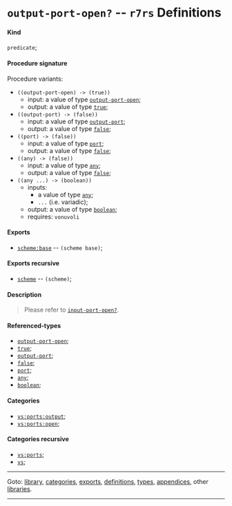 

<a id='definition__r7rs__output-port-open_3f'></a>

# `output-port-open?` -- `r7rs` Definitions


<a id='definition__r7rs__output-port-open_3f__kind'></a>

#### Kind

`predicate`;


<a id='definition__r7rs__output-port-open_3f__procedure-signature'></a>

#### Procedure signature

Procedure variants:
 * `((output-port-open) -> (true))`
   * input: a value of type [`output-port-open`](../../r7rs/types/output-port-open.md#type__r7rs__output-port-open);
   * output: a value of type [`true`](../../r7rs/types/true.md#type__r7rs__true);
 * `((output-port) -> (false))`
   * input: a value of type [`output-port`](../../r7rs/types/output-port.md#type__r7rs__output-port);
   * output: a value of type [`false`](../../r7rs/types/false.md#type__r7rs__false);
 * `((port) -> (false))`
   * input: a value of type [`port`](../../r7rs/types/port.md#type__r7rs__port);
   * output: a value of type [`false`](../../r7rs/types/false.md#type__r7rs__false);
 * `((any) -> (false))`
   * input: a value of type [`any`](../../r7rs/types/any.md#type__r7rs__any);
   * output: a value of type [`false`](../../r7rs/types/false.md#type__r7rs__false);
 * `((any ...) -> (boolean))`
   * inputs:
     * a value of type [`any`](../../r7rs/types/any.md#type__r7rs__any);
     * `...` (i.e. variadic);
   * output: a value of type [`boolean`](../../r7rs/types/boolean.md#type__r7rs__boolean);
   * requires: `vonuvoli`


<a id='definition__r7rs__output-port-open_3f__exports'></a>

#### Exports

 * [`scheme:base`](../../r7rs/exports/scheme_3a_base.md#export__r7rs__scheme_3a_base) -- `(scheme base)`;


<a id='definition__r7rs__output-port-open_3f__exports-recursive'></a>

#### Exports recursive

 * [`scheme`](../../r7rs/exports/scheme.md#export__r7rs__scheme) -- `(scheme)`;


<a id='definition__r7rs__output-port-open_3f__description'></a>

#### Description

> Please refer to [`input-port-open?`](../../r7rs/definitions/input-port-open_3f.md#definition__r7rs__input-port-open_3f).


<a id='definition__r7rs__output-port-open_3f__referenced-types'></a>

#### Referenced-types

 * [`output-port-open`](../../r7rs/types/output-port-open.md#type__r7rs__output-port-open);
 * [`true`](../../r7rs/types/true.md#type__r7rs__true);
 * [`output-port`](../../r7rs/types/output-port.md#type__r7rs__output-port);
 * [`false`](../../r7rs/types/false.md#type__r7rs__false);
 * [`port`](../../r7rs/types/port.md#type__r7rs__port);
 * [`any`](../../r7rs/types/any.md#type__r7rs__any);
 * [`boolean`](../../r7rs/types/boolean.md#type__r7rs__boolean);


<a id='definition__r7rs__output-port-open_3f__categories'></a>

#### Categories

 * [`vs:ports:output`](../../r7rs/categories/vs_3a_ports_3a_output.md#category__r7rs__vs_3a_ports_3a_output);
 * [`vs:ports:open`](../../r7rs/categories/vs_3a_ports_3a_open.md#category__r7rs__vs_3a_ports_3a_open);


<a id='definition__r7rs__output-port-open_3f__categories-recursive'></a>

#### Categories recursive

 * [`vs:ports`](../../r7rs/categories/vs_3a_ports.md#category__r7rs__vs_3a_ports);
 * [`vs`](../../r7rs/categories/vs.md#category__r7rs__vs);

----

Goto: [library](../../r7rs/_index.md#library__r7rs), [categories](../../r7rs/categories/_index.md#toc__r7rs__categories), [exports](../../r7rs/exports/_index.md#toc__r7rs__exports), [definitions](../../r7rs/definitions/_index.md#toc__r7rs__definitions), [types](../../r7rs/types/_index.md#toc__r7rs__types), [appendices](../../r7rs/appendices/_index.md#toc__r7rs__appendices), other [libraries](../../_libraries.md#toc__libraries).

----

